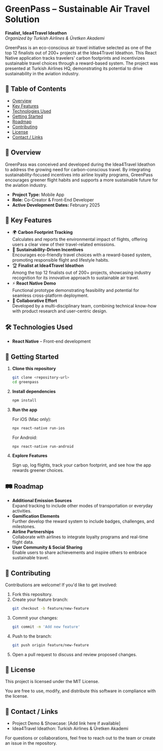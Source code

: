 # GreenPass – Sustainable Air Travel Solution
**Finalist, Idea4Travel Ideathon**  
*Organized by Turkish Airlines & Üretken Akademi*

GreenPass is an eco-conscious air travel initiative selected as one of the top 12 finalists out of 200+ projects at the Idea4Travel Ideathon. This React Native application tracks travelers' carbon footprints and incentivizes sustainable travel choices through a reward-based system. The project was presented at Turkish Airlines HQ, demonstrating its potential to drive sustainability in the aviation industry.

## 📑 Table of Contents
- [Overview](#overview)
- [Key Features](#key-features)
- [Technologies Used](#technologies-used)
- [Getting Started](#getting-started)
- [Roadmap](#roadmap)
- [Contributing](#contributing)
- [License](#license)
- [Contact / Links](#contact--links)

## 🌱 Overview
GreenPass was conceived and developed during the Idea4Travel Ideathon to address the growing need for carbon-conscious travel. By integrating sustainability-focused incentives into airline loyalty programs, GreenPass encourages greener flight habits and supports a more sustainable future for the aviation industry.

- **Project Type:** Mobile App  
- **Role:** Co-Creator & Front-End Developer  
- **Active Development Dates:** February 2025

## 🚀 Key Features
- 🌍 **Carbon Footprint Tracking**  
  Calculates and reports the environmental impact of flights, offering users a clear view of their travel-related emissions.
- 🎯 **Sustainability-Driven Incentives**  
  Encourages eco-friendly travel choices with a reward-based system, promoting responsible flight and lifestyle habits.
- 🏆 **Finalist at Idea4Travel Ideathon**  
  Among the top 12 finalists out of 200+ projects, showcasing industry recognition for its innovative approach to sustainable air travel.
- ⚡ **React Native Demo**  
  Functional prototype demonstrating feasibility and potential for seamless cross-platform deployment.
- 🤝 **Collaborative Effort**  
  Developed by a multi-disciplinary team, combining technical know-how with product research and user-centric design.

## 🛠 Technologies Used
- **React Native** – Front-end development

## 🧰 Getting Started
1. **Clone this repository**
   ```bash
   git clone <repository-url>
   cd greenpass
   ```

2. **Install dependencies**
   ```bash
   npm install
   ```

3. **Run the app**
   
   For iOS (Mac only):
   ```bash
   npx react-native run-ios
   ```
   
   For Android:
   ```bash
   npx react-native run-android
   ```

4. **Explore Features**
   
   Sign up, log flights, track your carbon footprint, and see how the app rewards greener choices.

## 🛤 Roadmap
- **Additional Emission Sources**  
  Expand tracking to include other modes of transportation or everyday activities.
- **Gamification Elements**  
  Further develop the reward system to include badges, challenges, and milestones.
- **Airline Partnerships**  
  Collaborate with airlines to integrate loyalty programs and real-time flight data.
- **User Community & Social Sharing**  
  Enable users to share achievements and inspire others to embrace sustainable travel.

## 🤝 Contributing
Contributions are welcome! If you'd like to get involved:

1. Fork this repository.
2. Create your feature branch:
   ```bash
   git checkout -b feature/new-feature
   ```
3. Commit your changes:
   ```bash
   git commit -m 'Add new feature'
   ```
4. Push to the branch:
   ```bash
   git push origin feature/new-feature
   ```
5. Open a pull request to discuss and review proposed changes.

## 📄 License
This project is licensed under the MIT License.

You are free to use, modify, and distribute this software in compliance with the license.

## 🔗 Contact / Links
- Project Demo & Showcase: [Add link here if available]
- Idea4Travel Ideathon: Turkish Airlines & Üretken Akademi

For questions or collaborations, feel free to reach out to the team or create an issue in the repository.
